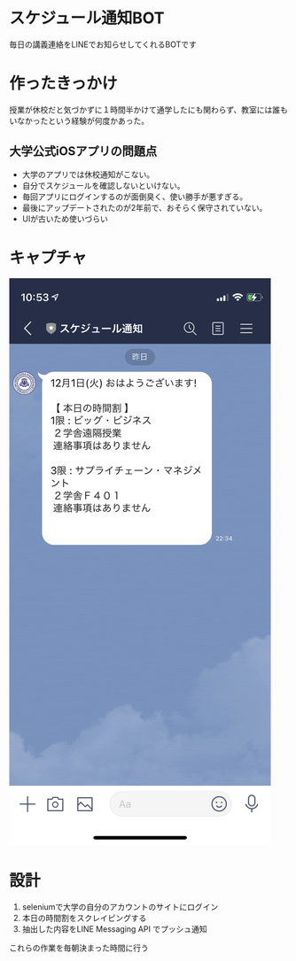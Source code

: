 # スケジュール通知BOT
毎日の講義連絡をLINEでお知らせしてくれるBOTです

# 作ったきっかけ
授業が休校だと気づかずに１時間半かけて通学したにも関わらず、教室には誰もいなかったという経験が何度かあった。

## 大学公式iOSアプリの問題点
- 大学のアプリでは休校通知がこない。
- 自分でスケジュールを確認しないといけない。
- 毎回アプリにログインするのが面倒臭く、使い勝手が悪すぎる。
- 最後にアップデートされたのが2年前で、おそらく保守されていない。
- UIが古いため使いづらい

# キャプチャ
![画像](images/IMG_0855.PNG)

# 設計
1. seleniumで大学の自分のアカウントのサイトにログイン
2. 本日の時間割をスクレイピングする
3. 抽出した内容をLINE Messaging API でプッシュ通知

これらの作業を毎朝決まった時間に行う
